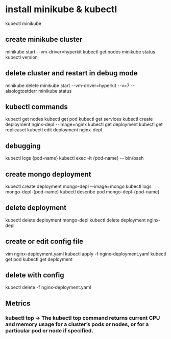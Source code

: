 # install minikube & kubectl
kubectl
minikube

## create minikube cluster
minikube start --vm-driver=hyperkit
kubectl get nodes
minikube status
kubectl version

## delete cluster and restart in debug mode
minikube delete
minikube start --vm-driver=hyperkit --v=7 --alsologtostderr
minikube status

## kubectl commands
kubectl get nodes
kubectl get pod
kubectl get services
kubectl create deployment nginx-depl --image=nginx
kubectl get deployment
kubectl get replicaset
kubectl edit deployment nginx-depl

## debugging
kubectl logs {pod-name}
kubectl exec -it {pod-name} -- bin/bash

## create mongo deployment
kubectl create deployment mongo-depl --image=mongo
kubectl logs mongo-depl-{pod-name}
kubectl describe pod mongo-depl-{pod-name}

## delete deployment
kubectl delete deployment mongo-depl
kubectl delete deployment nginx-depl

## create or edit config file
vim nginx-deployment.yaml
kubectl apply -f nginx-deployment.yaml
kubectl get pod
kubectl get deployment

## delete with config
kubectl delete -f nginx-deployment.yaml

## Metrics
### kubectl top -> The kubectl top command returns current CPU and memory usage for a cluster’s pods or nodes, or for a particular pod or node if specified.